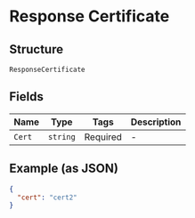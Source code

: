 
# Response Certificate

## Structure

`ResponseCertificate`

## Fields

| Name | Type | Tags | Description |
|  --- | --- | --- | --- |
| `Cert` | `string` | Required | - |

## Example (as JSON)

```json
{
  "cert": "cert2"
}
```

